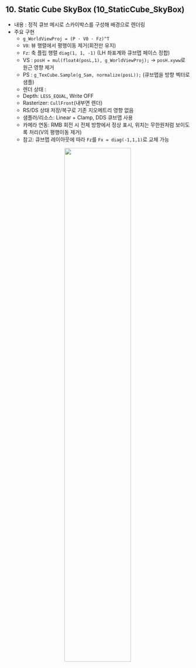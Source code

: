 ## 10. Static Cube SkyBox (10_StaticCube_SkyBox)
- 내용 : 정적 큐브 메시로 스카이박스를 구성해 배경으로 렌더링
- 주요 구현
  - `g_WorldViewProj = (P · V0 · Fz)^T`
  - `V0`: 뷰 행렬에서 평행이동 제거(회전만 유지)
  - `Fz`: 축 플립 행렬 `diag(1, 1, -1)` (LH 좌표계와 큐브맵 페이스 정합)
  - VS : `posH = mul(float4(posL,1), g_WorldViewProj);` → `posH.xyww`로 원근 영향 제거
  - PS : `g_TexCube.Sample(g_Sam, normalize(posL));` (큐브맵을 방향 벡터로 샘플)
  - 렌더 상태 :
  - Depth: `LESS_EQUAL`, Write OFF
  - Rasterizer: `CullFront`(내부면 렌더)
  - RS/DS 상태 저장/복구로 기존 지오메트리 영향 없음
  - 샘플러/리소스: Linear + Clamp, DDS 큐브맵 사용
  - 카메라 연동: RMB 회전 시 전체 방향에서 정상 표시, 위치는 무한원처럼 보이도록 처리(V의 평행이동 제거)
  - 참고: 큐브맵 레이아웃에 따라 `Fz`를 `Fx = diag(-1,1,1)`로 교체 가능

<p align="center">
  <img src="https://github.com/user-attachments/assets/73ea4304-b38d-4e57-a4c3-d788636263de" width="60%" />
</p>
